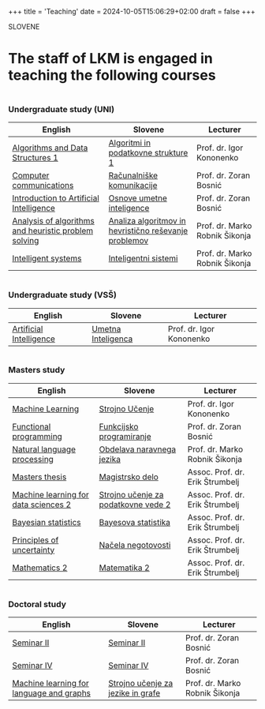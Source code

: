 +++
title = 'Teaching'
date = 2024-10-05T15:06:29+02:00
draft = false
+++

SLOVENE

# The staff of LKM is engaged in teaching the following courses

|     |     |     |
| --- | --- | --- |

### Undergraduate study (UNI)

| English                                                                                           | Slovene                                                                                             | Lecturer                       |
| ------------------------------------------------------------------------------------------------- | --------------------------------------------------------------------------------------------------- | ------------------------------ |
| [Algorithms and Data Structures 1](https://www.fri.uni-lj.si/en/course/63279)                     | [Algoritmi in podatkovne strukture 1](https://www.fri.uni-lj.si/sl/predmet/63279)                   | Prof. dr. Igor Kononenko       |
| [Computer communications](https://www.fri.uni-lj.si/en/course/63209)                              | [Računalniške komunikacije](https://www.fri.uni-lj.si/sl/predmet/63209)                             | Prof. dr. Zoran Bosnić         |
| [Introduction to Artificial Intelligence](https://www.fri.uni-lj.si/en/course/63214)              | [Osnove umetne inteligence](https://www.fri.uni-lj.si/sl/predmet/63214)                             | Prof. dr. Zoran Bosnić         |
| [Analysis of algorithms and heuristic problem solving](https://www.fri.uni-lj.si/en/course/63263) | [Analiza algoritmov in hevristično reševanje problemov](https://www.fri.uni-lj.si/sl/predmet/63263) | Prof. dr. Marko Robnik Šikonja |
| [Intelligent systems](https://www.fri.uni-lj.si/en/course/63266)                                  | [Inteligentni sistemi](https://www.fri.uni-lj.si/sl/predmet/63266)                                  | Prof. dr. Marko Robnik Šikonja |

|     |     |     |
| --- | --- | --- |

### Undergraduate study (VSŠ)

| English                                                              | Slovene                                                          | Lecturer                 |
| -------------------------------------------------------------------- | ---------------------------------------------------------------- | ------------------------ |
| [Artificial Intelligence](https://www.fri.uni-lj.si/en/course/63720) | [Umetna Inteligenca](https://www.fri.uni-lj.si/sl/predmet/63720) | Prof. dr. Igor Kononenko |

|     |     |     |
| --- | --- | --- |

### Masters study

| English                                                                           | Slovene                                                                           | Lecturer                        |
| --------------------------------------------------------------------------------- | --------------------------------------------------------------------------------- | ------------------------------- |
| [Machine Learning](https://www.fri.uni-lj.si/en/course/63519)                     | [Strojno Učenje](https://www.fri.uni-lj.si/sl/predmet/63519)                      | Prof. dr. Igor Kononenko        |
| [Functional programming](https://www.fri.uni-lj.si/en/course/63507)               | [Funkcijsko programiranje](https://www.fri.uni-lj.si/sl/predmet/63507)            | Prof. dr. Zoran Bosnić          |
| [Natural language processing](https://www.fri.uni-lj.si/en/course/63555)          | [Obdelava naravnega jezika](https://www.fri.uni-lj.si/sl/predmet/63555)           | Prof. dr. Marko Robnik Šikonja  |
| [Masters thesis](https://www.fri.uni-lj.si/en/course/63548)                       | [Magistrsko delo](https://www.fri.uni-lj.si/sl/predmet/63548)                     | Assoc. Prof. dr. Erik Štrumbelj |
| [Machine learning for data sciences 2](https://www.fri.uni-lj.si/en/course/63562) | [Strojno učenje za podatkovne vede 2](https://www.fri.uni-lj.si/sl/predmet/63562) | Assoc. Prof. dr. Erik Štrumbelj |
| [Bayesian statistics](https://www.fri.uni-lj.si/en/course/63563)                  | [Bayesova statistika](https://www.fri.uni-lj.si/sl/predmet/63563)                 | Assoc. Prof. dr. Erik Štrumbelj |
| [Principles of uncertainty](https://www.fri.uni-lj.si/en/course/63564)            | [Načela negotovosti](https://www.fri.uni-lj.si/sl/predmet/63564)                  | Assoc. Prof. dr. Erik Štrumbelj |
| [Mathematics 2](https://www.fri.uni-lj.si/en/course/63567)                        | [Matematika 2](https://www.fri.uni-lj.si/sl/predmet/63567)                        | Assoc. Prof. dr. Erik Štrumbelj |

|     |     |     |
| --- | --- | --- |

### Doctoral study

| English                                                                                | Slovene                                                                          | Lecturer                       |
| -------------------------------------------------------------------------------------- | -------------------------------------------------------------------------------- | ------------------------------ |
| [Seminar II](https://www.fri.uni-lj.si/en/course/63805)                                | [Seminar II](https://www.fri.uni-lj.si/sl/predmet/63805)                         | Prof. dr. Zoran Bosnić         |
| [Seminar IV](https://www.fri.uni-lj.si/en/course/63807)                                | [Seminar IV](https://www.fri.uni-lj.si/sl/predmet/63807)                         | Prof. dr. Zoran Bosnić         |
| [Machine learning for language and graphs](https://www.fri.uni-lj.si/en/course/63834d) | [Strojno učenje za jezike in grafe](https://www.fri.uni-lj.si/sl/predmet/63834d) | Prof. dr. Marko Robnik Šikonja |
